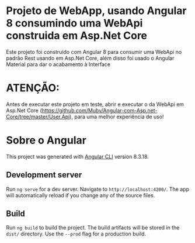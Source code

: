 # Projeto de WebApp, usando Angular 8 consumindo uma WebApi construida em Asp.Net Core

  Este projeto foi construido com Angular 8 para consumir uma WebApi no padrão Rest usando em Asp.Net Core, além disso foi usado o Angular Material para dar o acabamento à Interface

# ATENÇÃO:
  Antes de executar este projeto em teste, abrir e executar o da WebApi em Asp.Net Core (https://github.com/Mubv/Angular-com-Asp.net-Core/tree/master/User.Api), para uma melhor experiência de uso!
  
# Sobre o Angular

This project was generated with [Angular CLI](https://github.com/angular/angular-cli) version 8.3.18.

## Development server

Run `ng serve` for a dev server. Navigate to `http://localhost:4200/`. The app will automatically reload if you change any of the source files.

## Build

Run `ng build` to build the project. The build artifacts will be stored in the `dist/` directory. Use the `--prod` flag for a production build.
